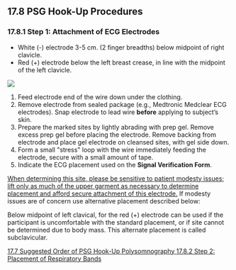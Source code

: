 ## 17.8 PSG Hook-Up Procedures

### 17.8.1 Step 1: Attachment of ECG Electrodes

* White (-) electrode 3-5 cm. (2 finger breadths) below midpoint of right clavicle.
* Red (+) electrode below the left breast crease, in line with the midpoint of the left clavicle.

<div class="center">
  <img src=":images_path:/17.8.1 Step 1.png">
</div>

1. Feed electrode end of the wire down under the clothing.
2. Remove electrode from sealed package (e.g., Medtronic Medclear ECG electrodes). Snap electrode to lead wire **before** applying to subject’s skin.
3. Prepare the marked sites by lightly abrading with prep gel.  Remove excess prep gel before placing the electrode.  Remove backing from electrode and place gel electrode on cleansed sites, with gel side down.
4. Form a small "stress" loop with the wire immediately feeding the electrode, secure with a small amount of tape.
5. Indicate the ECG placement used on the **Signal Verification Form**.

<u>When determining this site, please be sensitive to patient modesty issues; lift only as much of the upper garment as necessary to determine placement and afford secure attachment of this electrode.</u> If modesty issues are of concern use alternative placement described below:

Below midpoint of left clavical, for the red (+) electrode can be used if the participant is uncomfortable with the standard placement, or if site cannot be determined due to body mass.  This alternate placement is called subclavicular.


<div class="center">
<div class="btn-group">
  <a href=":pages_path:/manuals/polysomnography/17-07-suggested-order-psg-hookup.md" class="btn btn-default">
    <span class="glyphicon glyphicon-chevron-left"></span>
    17.7 Suggested Order of PSG Hook-Up
  </a>

  <a href=":pages_path:/manuals/polysomnography" class="btn btn-default">
    <span class="glyphicon glyphicon-chevron-up"></span>
    Polysomnography
  </a>

  <a href=":pages_path:/manuals/polysomnography/17-08-02-step2.md" class="btn btn-success">
    17.8.2 Step 2: Placement of Respiratory Bands
    <span class="glyphicon glyphicon-chevron-right"></span>
  </a>
</div>
</div>
